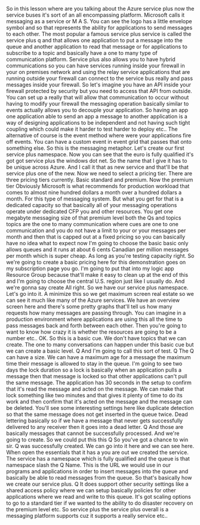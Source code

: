 So in this lesson where are you talking about the Azure service plus now the service buses it's sort
of an all encompassing platform.
Microsoft calls it messaging as a service or M A S.
You can see the logo has a little envelope symbol and so that represents the ability for applications
to send messages to each other.
The most popular a famous service plus service is called the service plus q and that allows one application
to put a message into the queue and another application to read that message or for applications to
subscribe to a topic and basically have a one to many type of communication platform.
Service plus also allows you to have hybrid communications so you can have services running inside your
firewall in your on premises network and using the relay service applications that are running outside
your firewall can connect to the service bus really and pass messages inside your firewall.
So let's imagine you have an API inside your firewall protected by security but you need to access that
API from outside.
You can set up a really that will allow that communication to occur without having to modify your firewall
the messaging operation basically similar to events actually allows you to decouple your application.
So having an app one application able to send an app a message to another application is a way of designing
applications to be independent and not having such tight coupling which could make it harder to test
harder to deploy etc..
The alternative of course is the event method where were your applications fire off events.
You can have a custom event in event grid that passes that onto something else.
So this is the messaging metaphor.
Let's create our first service plus namespace.
Now you can see that the euro is fully qualified it's got got service plus the windows dot net.
So the name that I give it has to be unique across Azure.
And I call it that as new service and that'll be that service plus one of the new.
Now we need to select a pricing tier.
There are three pricing tiers currently.
Basic standard and premium.
Now the premium tier Obviously Microsoft is what recommends for production workload that comes to almost
nine hundred dollars a month over a hundred dollars a month.
For this type of messaging system.
But what you get for that is a dedicated capacity so that basically all of your messaging operations
operate under dedicated CFP you and other resources.
You get one megabyte messaging size of that premium level both the Qs and topics topics are the one
to many communication where cues are one to one communication and you do not have a limit to your or
your messages per month and then that is capped out at a fixed pricing so you can basically have no
idea what to expect now I'm going to choose the basic basic only allows queues and it runs at about
6 cents Canadian per million messages per month which is super cheap.
As long as you're testing capacity right.
So we're going to create a basic pricing here for this demonstration goes on my subscription page you
go.
I'm going to put that into my logic app Resource Group because that'll make it easy to clean up at the
end of this and I'm going to choose the central U.S. region just like I usually do.
And we're gonna say create All right.
So we have our service plus namespace.
Let's go into it.
A minimize this so we get maximum screen real estate so we can see it much like many of the Azure services.
We have an overview screen here and there's some pretty graphs that'll tell us how many requests how
many messages are passing through.
You can imagine in a production environment where applications are using this all the time to pass messages
back and forth between each other.
Then you're going to want to know how crazy it is whether the resources are going to be a number etc..
OK.
So this is a basic cue.
We don't have topics that we can create.
The one to many conversations can happen under this basic cue but we can create a basic level.
Q And I'm going to call this sort of test.
Q The Q can have a size.
We can have a maximum age for a message the maximum time their message is allowed to stay in the queue.
I'm going to see two days the lock duration so a lock is basically when an application pulls a message
then that message is locked so that other applications can't pull the same message.
The application has 30 seconds in the setup to confirm that it's read the message and acted on the message.
We can make that lock something like two minutes and that gives it plenty of time to do its work and
then confirm that it's acted on the message and the message can be deleted.
You'll see some interesting settings here like duplicate detection so that the same message does not
get inserted in the queue twice.
Dead lettering basically so if we have a message that never gets successfully delivered to any receiver
then it goes into a dead letter.
Q And those are basically messages that cannot be successfully processed.
And we're going to create.
So we could put this this Q
So you've got a chance to win sir.
Q was successfully created.
We can go into it here and we can see here.
When open the essentials that it has a you are out we created the service.
The service has a namespace which is fully qualified and the queue is that namespace slash the Q Name.
This is the URL we would use in our programs and applications in order to insert messages into the queue
and basically be able to read messages from the queue.
So that's basically how we create our service plus.
Q It does support other security settings like a shared access policy where we can setup basically policies
for other applications where we read and write to this queue.
It's got scaling options to go to a standard tier if we wanted to the ability to do disaster recovery
on the premium level etc. So service plus the service plus overall is a messaging platform supports
cuz it supports a really service etc..
